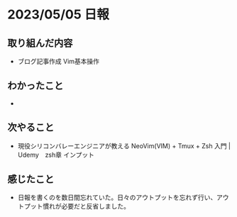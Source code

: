 # 2023/05/05 日報

## 取り組んだ内容

- ブログ記事作成 Vim基本操作

## わかったこと

-

## 次やること

- 現役シリコンバレーエンジニアが教える NeoVim\(VIM\) \+ Tmux \+ Zsh 入門 \|　Udemy　zsh章 インプット

## 感じたこと

- 日報を書くのを数日間忘れていた。日々のアウトプットを忘れず行い、アウトプット慣れが必要だと反省しました。

